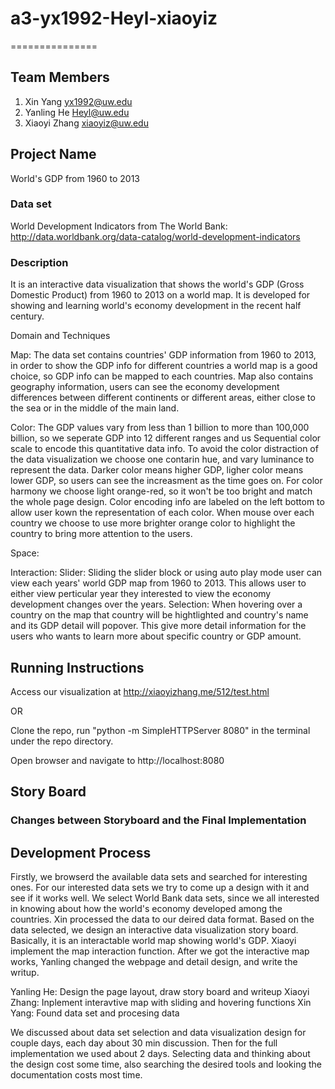 # a3-yx1992-Heyl-xiaoyiz
===============

## Team Members

1. Xin Yang yx1992@uw.edu
2. Yanling He Heyl@uw.edu
3. Xiaoyi Zhang xiaoyiz@uw.edu

## Project Name

World's GDP from 1960 to 2013

### Data set

World Development Indicators from The World Bank: http://data.worldbank.org/data-catalog/world-development-indicators

### Description

It is an interactive data visualization that shows the world's GDP (Gross Domestic Product) from 1960 to 2013 on a world map. It is developed for showing and learning world's economy development in the recent half century. 

Domain and Techniques

Map: The data set contains countries' GDP information from 1960 to 2013, in order to show the GDP info for different countries a world map is a good choice, so GDP info can be mapped to each countries. Map also contains geography information, users can see the economy development differences between different continents or different areas, either close to the sea or in the middle of the main land.

Color: The GDP values vary from less than 1 billion to more than 100,000 billion, so we seperate GDP into 12 different ranges and us Sequential color scale to encode this quantitative data info. To avoid the color distraction of the data visualization we choose one contarin hue, and vary luminance to represent the data. Darker color means higher GDP, ligher color means lower GDP, so users can see the increasment as the time goes on. For color harmony we choose light orange-red, so it won't be too bright and match the whole page design. Color encoding info are labeled on the left bottom to allow user kown the representation of each color. When mouse over each country we choose to use more brighter orange color to highlight the country to bring more attention to the users.

Space: 

Interaction:
Slider: Sliding the slider block or using auto play mode user can view each years' world GDP map from 1960 to 2013. This allows user to either view perticular year they interested to view the economy development changes over the years.
Selection: When hovering over a country on the map that country will be hightlighted and country's name and its GDP detail will popover. This give more detail information for the users who wants to learn more about specific country or GDP amount.

## Running Instructions

Access our visualization at http://xiaoyizhang.me/512/test.html

OR

Clone the repo, run "python -m SimpleHTTPServer 8080" in the terminal under the repo directory.

Open browser and navigate to http://localhost:8080

## Story Board



### Changes between Storyboard and the Final Implementation


## Development Process
Firstly, we browserd the available data sets and searched for interesting ones. For our interested data sets we try to come up a design with it and see if it works well. We select World Bank data sets, since we all interested in knowing about how the world's economy developed among the countries. Xin processed the data to our deired data format. Based on the data selected, we design an interactive data visualization story board. Basically, it is an interactable world map showing world's GDP. Xiaoyi implement the map interaction function. After we got the interactive map works, Yanling changed the webpage and detail design, and write the writup. 

Yanling He: Design the page layout, draw story board and writeup
Xiaoyi Zhang: Inplement interavtive map with sliding and hovering functions
Xin Yang: Found data set and procesing data

We discussed about data set selection and data visualization design for couple days, each day about 30 min discussion. Then for the full implementation we used about 2 days. Selecting data and thinking about the design cost some time, also searching the desired tools and looking the documentation costs most time.
